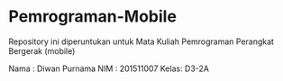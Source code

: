 # Pemrograman-Mobile
Repository ini diperuntukan untuk Mata Kuliah Pemrograman Perangkat Bergerak (mobile)

Nama : Diwan Purnama
NIM  : 201511007
Kelas: D3-2A

